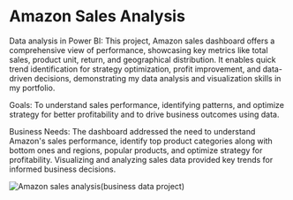 # Amazon Sales Analysis
Data analysis in Power BI: 
This project, Amazon sales dashboard offers a comprehensive view of performance, showcasing key metrics like total sales, product unit, return, and geographical distribution. It enables quick trend identification for strategy optimization, profit improvement, and data-driven decisions, demonstrating my data analysis and visualization skills in my portfolio.

Goals: To understand sales performance, identifying patterns, and optimize strategy for better profitability and  to drive business outcomes using data.

Business Needs: The dashboard addressed the need to understand Amazon's sales performance, identify top product categories along with bottom ones and regions, popular products, and optimize strategy for profitability. Visualizing and analyzing sales data provided key trends for informed business decisions.

![Amazon sales analysis(business data project)](https://github.com/githubPratima/Amazon-Sales-Analysis-with-Power-BI/assets/98135375/d8248ea4-9a5b-4134-8303-be312699db52)
